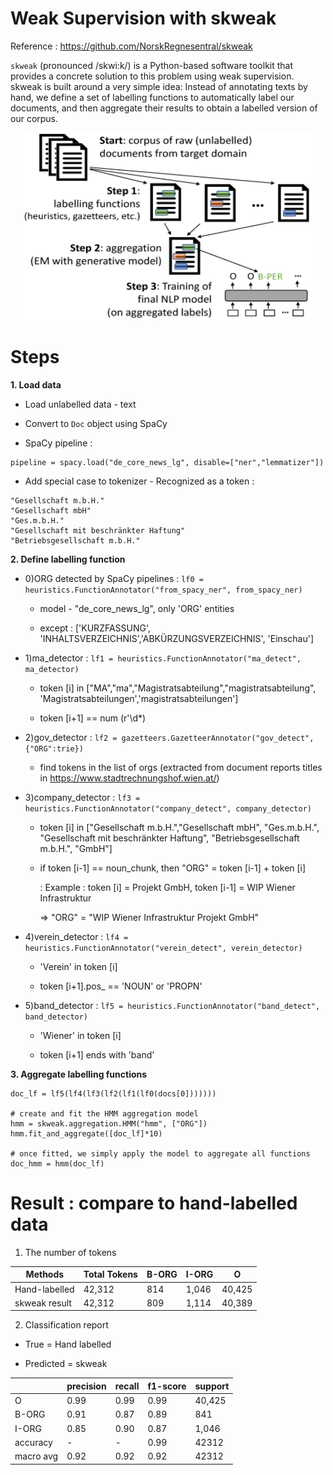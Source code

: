 # Weak Supervision with skweak

Reference : https://github.com/NorskRegnesentral/skweak

`skweak` (pronounced /skwi:k/) is a Python-based software toolkit that provides a concrete solution to this problem using weak supervision. skweak is built around a very simple idea: Instead of annotating texts by hand, we define a set of labelling functions to automatically label our documents, and then aggregate their results to obtain a labelled version of our corpus.
<p align="center">
  <img width="460" height="300" src="https://raw.githubusercontent.com/NorskRegnesentral/skweak/main/data/skweak_procedure.png">
</p>

# Steps

<b> 1. Load data </b>

   -  Load unlabelled data - text

   -  Convert to `Doc` object using SpaCy

   - SpaCy pipeline :

   ```
   pipeline = spacy.load("de_core_news_lg", disable=["ner","lemmatizer"])
   ```

   - Add special case to tokenizer - Recognized as a token :

   ```
   "Gesellschaft m.b.H."
   "Gesellschaft mbH"
   "Ges.m.b.H."
   "Gesellschaft mit beschränkter Haftung"
   "Betriebsgesellschaft m.b.H."
   ```




<b> 2. Define labelling function  </b>


   -  0)ORG detected by SpaCy pipelines : ```lf0 = heuristics.FunctionAnnotator("from_spacy_ner", from_spacy_ner)```
   
      - model - "de_core_news_lg", only 'ORG' entities
   
      - except : ['KURZFASSUNG', 'INHALTSVERZEICHNIS','ABKÜRZUNGSVERZEICHNIS', 'Einschau']


   -  1)ma_detector : ```lf1 = heuristics.FunctionAnnotator("ma_detect", ma_detector)```
   
      - token [i] in ["MA","ma","Magistratsabteilung","magistratsabteilung", 'Magistratsabteilungen','magistratsabteilungen']
      
      - token [i+1] == num (r'\d*)
      
      
   -  2)gov_detector : ```lf2 = gazetteers.GazetteerAnnotator("gov_detect", {"ORG":trie})```
   
      - find tokens in the list of orgs (extracted from document reports titles in https://www.stadtrechnungshof.wien.at/)


   -  3)company_detector : ```lf3 = heuristics.FunctionAnnotator("company_detect", company_detector)```
   
      - token [i] in ["Gesellschaft m.b.H.","Gesellschaft mbH", "Ges.m.b.H.", "Gesellschaft mit beschränkter Haftung", "Betriebsgesellschaft m.b.H.", "GmbH"]
      
      - if token [i-1] == noun_chunk, then "ORG" = token [i-1] + token [i]
      
        : Example : token [i] = Projekt GmbH, token [i-1] = WIP Wiener Infrastruktur 

          ⇒ "ORG" = "WIP Wiener Infrastruktur Projekt GmbH"
          

   -  4)verein_detector : ```lf4 = heuristics.FunctionAnnotator("verein_detect", verein_detector)```
   
      - 'Verein' in token [i]
      
      - token [i+1].pos_ == 'NOUN' or 'PROPN'
      
      
   -  5)band_detector : ```lf5 = heuristics.FunctionAnnotator("band_detect", band_detector)```
   
      - 'Wiener' in token [i]
      
      - token [i+1] ends with 'band'   
      



<b> 3. Aggregate labelling functions  </b>
```
doc_lf = lf5(lf4(lf3(lf2(lf1(lf0(docs[0]))))))

# create and fit the HMM aggregation model
hmm = skweak.aggregation.HMM("hmm", ["ORG"])
hmm.fit_and_aggregate([doc_lf]*10)

# once fitted, we simply apply the model to aggregate all functions
doc_hmm = hmm(doc_lf)
```

# Result : compare to hand-labelled data

1. The number of tokens

| Methods  | Total Tokens | B-ORG  | I-ORG | O |
| ------------- | ------------- | ------------- | ------------- | ------------- |
| Hand-labelled  | 42,312  | 814  | 1,046  | 40,425  |
| skweak result | 42,312  | 809  | 1,114 | 40,389  |


2. Classification report

- True = Hand labelled

- Predicted = skweak


|   | precision | recall  | f1-score | support |
| ------------- | ------------- | ------------- | ------------- | ------------- |
| O  | 0.99  | 0.99  | 0.99  | 40,425  |
| B-ORG | 0.91  | 0.87  | 0.89 | 841  |
| I-ORG | 0.85  | 0.90  | 0.87 | 1,046  |
| accuracy | -  | -  | 0.99 | 42312  |
| macro avg | 0.92  | 0.92 | 0.92 | 42312  |
